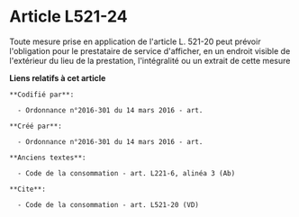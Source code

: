 # Article L521-24

Toute mesure prise en application de l'article L. 521-20 peut prévoir l'obligation pour le prestataire de service d'afficher,
en un endroit visible de l'extérieur du lieu de la prestation, l'intégralité ou un extrait de cette mesure

**Liens relatifs à cet article**

	**Codifié par**:

	  - Ordonnance n°2016-301 du 14 mars 2016 - art.

	**Créé par**:

	  - Ordonnance n°2016-301 du 14 mars 2016 - art.

	**Anciens textes**:

	  - Code de la consommation - art. L221-6, alinéa 3 (Ab)

	**Cite**:

	  - Code de la consommation - art. L521-20 (VD)
